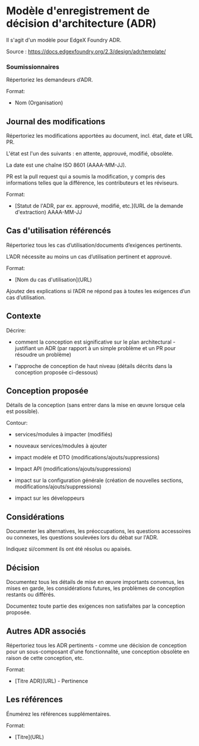 # Modèle d'enregistrement de décision d'architecture (ADR) <!-- Remplacer par le titre ADR -->

Il s'agit d'un modèle pour EdgeX Foundry ADR.

Source : https://docs.edgexfoundry.org/2.3/design/adr/template/


### Soumissionnaires

Répertoriez les demandeurs d’ADR.

Format:

- Nom (Organisation)


## Journal des modifications

Répertoriez les modifications apportées au document, incl. état, date et URL PR.

L'état est l'un des suivants : en attente, approuvé, modifié, obsolète.

La date est une chaîne ISO 8601 (AAAA-MM-JJ).

PR est la pull request qui a soumis la modification, y compris des informations telles que la différence, les contributeurs et les réviseurs.

Format:

- \[Statut de l'ADR, par ex. approuvé, modifié, etc.\]\(URL de la demande d'extraction\) AAAA-MM-JJ


## Cas d'utilisation référencés

Répertoriez tous les cas d’utilisation/documents d’exigences pertinents.

L’ADR nécessite au moins un cas d’utilisation pertinent et approuvé.

Format:

- \[Nom du cas d'utilisation\]\(URL\)

Ajoutez des explications si l’ADR ne répond pas à toutes les exigences d’un cas d’utilisation.


## Contexte

Décrire:

- comment la conception est significative sur le plan architectural - justifiant un ADR (par rapport à un simple problème et un PR pour résoudre un problème)

- l'approche de conception de haut niveau (détails décrits dans la conception proposée ci-dessous)


## Conception proposée

Détails de la conception (sans entrer dans la mise en œuvre lorsque cela est possible).

Contour:

- services/modules à impacter (modifiés)

- nouveaux services/modules à ajouter

- impact modèle et DTO (modifications/ajouts/suppressions)

- Impact API (modifications/ajouts/suppressions)

- impact sur la configuration générale (création de nouvelles sections, modifications/ajouts/suppressions)

- impact sur les développeurs


## Considérations

Documenter les alternatives, les préoccupations, les questions accessoires ou connexes, les questions soulevées lors du débat sur l'ADR.

Indiquez si/comment ils ont été résolus ou apaisés.


## Décision

Documentez tous les détails de mise en œuvre importants convenus, les mises en garde, les considérations futures, les problèmes de conception restants ou différés.

Documentez toute partie des exigences non satisfaites par la conception proposée.


## Autres ADR associés

Répertoriez tous les ADR pertinents - comme une décision de conception pour un sous-composant d'une fonctionnalité, une conception obsolète en raison de cette conception, etc.

Format:

- \[Titre ADR\]\(URL\) - Pertinence


## Les références

Énumérez les références supplémentaires.

Format:

- \[Titre\]\(URL\)